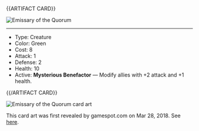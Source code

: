 <!-- ======================================

How to Contribute: https://ggs.wiki/r/howto

Artifact-specific info: https://github.com/GGS-ORG/artifact/blob/master/README.md

====================================== -->


{{ARTIFACT CARD}}

<!-- Card image goes here. -->

![Emissary of the Quorum](https://i.imgur.com/hiLHuGU.jpg) <!-- Headline is visible here https://gameworld.vn/wp-content/uploads/M%E1%BB%8CI-TH%E1%BB%A8-b%E1%BA%A1n-c%E1%BA%A7n-bi%E1%BA%BFt-v%E1%BB%81-game-m%E1%BB%9Bi-c%E1%BB%A7a-Valve-ARTIFACT-2.jpg -->

---

<!-- Card description goes here. -->

* Type: Creature
* Color: Green
* Cost: 8
* Attack: 1
* Defense: 2
* Health: 10
* Active: **Mysterious Benefactor** — Modify allies with +2 attack and +1 health.

{{/ARTIFACT CARD}}

![Emissary of the Quorum card art](https://i.imgur.com/h5wq5da.jpg)

This card art was first revealed by gamespot.com on Mar 28, 2018. See [here](https://www.gamespot.com/gallery/card-art-and-gameplay-screens-for-valves-dota-2-ca/2900-1913/4/).
